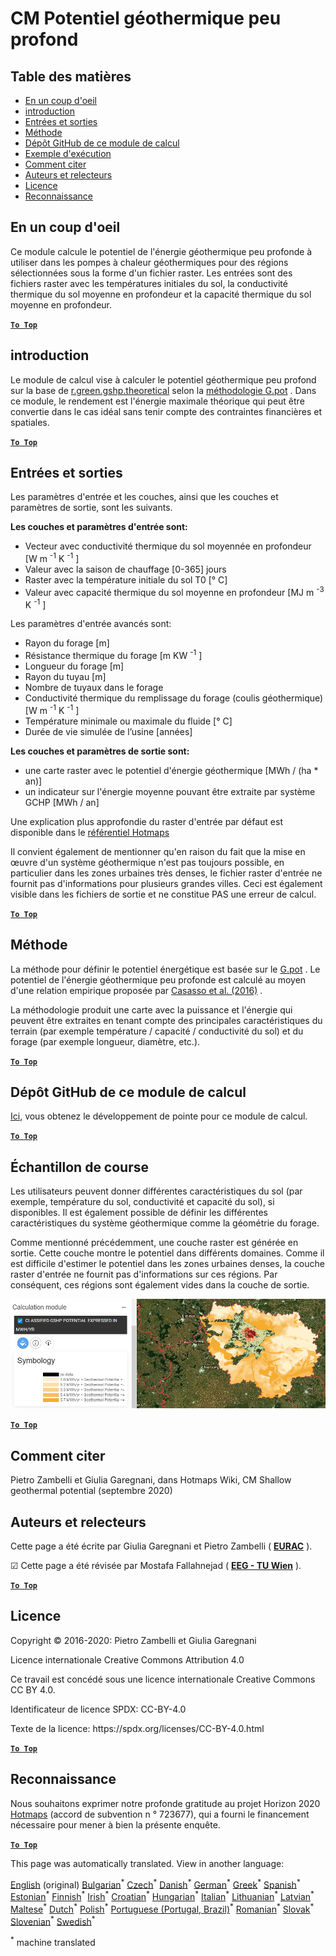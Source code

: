 <h1><a class="anchor" id="cm-shallow-geothermal-potential" href="#cm-shallow-geothermal-potential"><i class="fa fa-link"></i></a>CM Potentiel géothermique peu profond</h1><h2><a class="anchor" id="table-of-contents" href="#table-of-contents"><i class="fa fa-link"></i></a> Table des matières</h2><ul><li> <a href="#in-a-glance">En un coup d&#39;oeil</a></li><li> <a href="#introduction">introduction</a></li><li> <a href="#inputs-and-outputs">Entrées et sorties</a></li><li> <a href="#method">Méthode</a></li><li> <a href="#github-repository-of-this-calculation-module">Dépôt GitHub de ce module de calcul</a></li><li> <a href="#sample-run">Exemple d&#39;exécution</a></li><li> <a href="#how-to-cite">Comment citer</a></li><li> <a href="#authors-and-reviewers">Auteurs et relecteurs</a></li><li> <a href="#license">Licence</a></li><li> <a href="#acknowledgement">Reconnaissance</a></li></ul><h2><a class="anchor" id="in-a-glance" href="#in-a-glance"><i class="fa fa-link"></i></a> En un coup d&#39;oeil</h2><p> Ce module calcule le potentiel de l&#39;énergie géothermique peu profonde à utiliser dans les pompes à chaleur géothermiques pour des régions sélectionnées sous la forme d&#39;un fichier raster. Les entrées sont des fichiers raster avec les températures initiales du sol, la conductivité thermique du sol moyenne en profondeur et la capacité thermique du sol moyenne en profondeur.</p><p> <a href="#table-of-contents"><strong><code>To Top</code></strong></a></p><h2><a class="anchor" id="introduction" href="#introduction"><i class="fa fa-link"></i></a> introduction</h2><p> Le module de calcul vise à calculer le potentiel géothermique peu profond sur la base de <a href="https://grass.osgeo.org/grass76/manuals/addons/r.green.gshp.theoretical.html">r.green.gshp.theoretical</a> selon la <a href="https://www.sciencedirect.com/science/article/pii/S0360544216303358">méthodologie G.pot</a> . Dans ce module, le rendement est l&#39;énergie maximale théorique qui peut être convertie dans le cas idéal sans tenir compte des contraintes financières et spatiales.</p><p> <a href="#table-of-contents"><strong><code>To Top</code></strong></a></p><h2><a class="anchor" id="inputs-and-outputs" href="#inputs-and-outputs"><i class="fa fa-link"></i></a> Entrées et sorties</h2><p> Les paramètres d&#39;entrée et les couches, ainsi que les couches et paramètres de sortie, sont les suivants.</p><p> <strong>Les couches et paramètres d&#39;entrée sont:</strong></p><ul><li> Vecteur avec conductivité thermique du sol moyennée en profondeur [W m <sup>-1</sup> K <sup>-1</sup> ]</li><li> Valeur avec la saison de chauffage [0-365] jours</li><li> Raster avec la température initiale du sol T0 [° C]</li><li> Valeur avec capacité thermique du sol moyenne en profondeur [MJ m <sup>-3</sup> K <sup>-1</sup> ]</li></ul><p> Les paramètres d&#39;entrée avancés sont:</p><ul><li> Rayon du forage [m]</li><li> Résistance thermique du forage [m KW <sup>-1</sup> ]</li><li> Longueur du forage [m]</li><li> Rayon du tuyau [m]</li><li> Nombre de tuyaux dans le forage</li><li> Conductivité thermique du remplissage du forage (coulis géothermique) [W m <sup>-1</sup> K <sup>-1</sup> ]</li><li> Température minimale ou maximale du fluide [° C]</li><li> Durée de vie simulée de l’usine [années]</li></ul><p> <strong>Les couches et paramètres de sortie sont:</strong></p><ul><li> une carte raster avec le potentiel d&#39;énergie géothermique [MWh / (ha * an)]</li><li> un indicateur sur l&#39;énergie moyenne pouvant être extraite par système GCHP [MWh / an]</li></ul><p> Une explication plus approfondie du raster d&#39;entrée par défaut est disponible dans le <a href="https://gitlab.com/hotmaps/potential/potential_geothermal_raster">référentiel Hotmaps</a></p><p> Il convient également de mentionner qu&#39;en raison du fait que la mise en œuvre d&#39;un système géothermique n&#39;est pas toujours possible, en particulier dans les zones urbaines très denses, le fichier raster d&#39;entrée ne fournit pas d&#39;informations pour plusieurs grandes villes. Ceci est également visible dans les fichiers de sortie et ne constitue PAS une erreur de calcul.</p><p> <a href="#table-of-contents"><strong><code>To Top</code></strong></a></p><h2><a class="anchor" id="method" href="#method"><i class="fa fa-link"></i></a> Méthode</h2><p> La méthode pour définir le potentiel énergétique est basée sur le <a href="https://www.sciencedirect.com/science/article/pii/S0360544216303358">G.pot</a> . Le potentiel de l&#39;énergie géothermique peu profonde est calculé au moyen d&#39;une relation empirique proposée par <a href="https://www.sciencedirect.com/science/article/pii/S0360544216303358">Casasso et al. (2016)</a> .</p><p> La méthodologie produit une carte avec la puissance et l&#39;énergie qui peuvent être extraites en tenant compte des principales caractéristiques du terrain (par exemple température / capacité / conductivité du sol) et du forage (par exemple longueur, diamètre, etc.).</p><p> <a href="#table-of-contents"><strong><code>To Top</code></strong></a></p><h2><a class="anchor" id="github-repository-of-this-calculation-module" href="#github-repository-of-this-calculation-module"><i class="fa fa-link"></i></a> Dépôt GitHub de ce module de calcul</h2><p> <a href="https://github.com/HotMaps/gchp_potential/tree/develop">Ici,</a> vous obtenez le développement de pointe pour ce module de calcul.</p><p> <a href="#table-of-contents"><strong><code>To Top</code></strong></a></p><h2><a class="anchor" id="sample-run" href="#sample-run"><i class="fa fa-link"></i></a> Échantillon de course</h2><p> Les utilisateurs peuvent donner différentes caractéristiques du sol (par exemple, température du sol, conductivité et capacité du sol), si disponibles. Il est également possible de définir les différentes caractéristiques du système géothermique comme la géométrie du forage.</p><p> Comme mentionné précédemment, une couche raster est générée en sortie. Cette couche montre le potentiel dans différents domaines. Comme il est difficile d&#39;estimer le potentiel dans les zones urbaines denses, la couche raster d&#39;entrée ne fournit pas d&#39;informations sur ces régions. Par conséquent, ces régions sont également vides dans la couche de sortie.</p><img src="/en/CM-Shallow-geothermal-potential/shallow_geothermal_out_raster.png"/><p> <a href="#table-of-contents"><strong><code>To Top</code></strong></a></p><h2><a class="anchor" id="how-to-cite" href="#how-to-cite"><i class="fa fa-link"></i></a> Comment citer</h2><p> Pietro Zambelli et Giulia Garegnani, dans Hotmaps Wiki, CM Shallow geothermal potential (septembre 2020)</p><h2><a class="anchor" id="authors-and-reviewers" href="#authors-and-reviewers"><i class="fa fa-link"></i></a> Auteurs et relecteurs</h2><p> Cette page a été écrite par Giulia Garegnani et Pietro Zambelli ( <strong><a href="http://www.eurac.edu">EURAC</a></strong> ).</p><p> ☑ Cette page a été révisée par Mostafa Fallahnejad ( <strong><a href="https://eeg.tuwien.ac.at/">EEG - TU Wien</a></strong> ).</p><p> <a href="#table-of-contents"><strong><code>To Top</code></strong></a></p><h2><a class="anchor" id="license" href="#license"><i class="fa fa-link"></i></a> Licence</h2><p> Copyright © 2016-2020: Pietro Zambelli et Giulia Garegnani</p><p> Licence internationale Creative Commons Attribution 4.0</p><p> Ce travail est concédé sous une licence internationale Creative Commons CC BY 4.0.</p><p> Identificateur de licence SPDX: CC-BY-4.0</p><p> Texte de la licence: https://spdx.org/licenses/CC-BY-4.0.html</p><p> <a href="#table-of-contents"><strong><code>To Top</code></strong></a></p><h2><a class="anchor" id="acknowledgement" href="#acknowledgement"><i class="fa fa-link"></i></a> Reconnaissance</h2><p> Nous souhaitons exprimer notre profonde gratitude au projet Horizon 2020 <a href="https://www.hotmaps-project.eu">Hotmaps</a> (accord de subvention n ° 723677), qui a fourni le financement nécessaire pour mener à bien la présente enquête.</p><p> <a href="#table-of-contents"><strong><code>To Top</code></strong></a></p>
<!--- THIS IS A SUPER UNIQUE IDENTIFIER -->

This page was automatically translated. View in another language:

[English](../en/CM-Shallow-geothermal-potential) (original) [Bulgarian](../bg/CM-Shallow-geothermal-potential)<sup>\*</sup> [Czech](../cs/CM-Shallow-geothermal-potential)<sup>\*</sup> [Danish](../da/CM-Shallow-geothermal-potential)<sup>\*</sup> [German](../de/CM-Shallow-geothermal-potential)<sup>\*</sup> [Greek](../el/CM-Shallow-geothermal-potential)<sup>\*</sup> [Spanish](../es/CM-Shallow-geothermal-potential)<sup>\*</sup> [Estonian](../et/CM-Shallow-geothermal-potential)<sup>\*</sup> [Finnish](../fi/CM-Shallow-geothermal-potential)<sup>\*</sup>  [Irish](../ga/CM-Shallow-geothermal-potential)<sup>\*</sup> [Croatian](../hr/CM-Shallow-geothermal-potential)<sup>\*</sup> [Hungarian](../hu/CM-Shallow-geothermal-potential)<sup>\*</sup> [Italian](../it/CM-Shallow-geothermal-potential)<sup>\*</sup> [Lithuanian](../lt/CM-Shallow-geothermal-potential)<sup>\*</sup> [Latvian](../lv/CM-Shallow-geothermal-potential)<sup>\*</sup> [Maltese](../mt/CM-Shallow-geothermal-potential)<sup>\*</sup> [Dutch](../nl/CM-Shallow-geothermal-potential)<sup>\*</sup> [Polish](../pl/CM-Shallow-geothermal-potential)<sup>\*</sup> [Portuguese (Portugal, Brazil)](../pt/CM-Shallow-geothermal-potential)<sup>\*</sup> [Romanian](../ro/CM-Shallow-geothermal-potential)<sup>\*</sup> [Slovak](../sk/CM-Shallow-geothermal-potential)<sup>\*</sup> [Slovenian](../sl/CM-Shallow-geothermal-potential)<sup>\*</sup> [Swedish](../sv/CM-Shallow-geothermal-potential)<sup>\*</sup> 

<sup>\*</sup> machine translated
